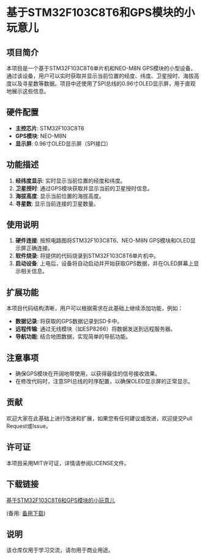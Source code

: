 # 基于STM32F103C8T6和GPS模块的小玩意儿

## 项目简介

本项目是一个基于STM32F103C8T6单片机和NEO-M8N GPS模块的小型设备。通过该设备，用户可以实时获取并显示当前位置的经度、纬度、卫星授时、海拔高度以及寻星数等数据。项目中还使用了SPI总线的0.96寸OLED显示屏，用于直观地展示这些信息。

## 硬件配置

- **主控芯片**: STM32F103C8T6
- **GPS模块**: NEO-M8N
- **显示屏**: 0.96寸OLED显示屏（SPI接口）

## 功能描述

1. **经纬度显示**: 实时显示当前位置的经度和纬度。
2. **卫星授时**: 通过GPS模块获取并显示当前的卫星授时信息。
3. **海拔高度**: 显示当前位置的海拔高度。
4. **寻星数**: 显示当前连接的卫星数量。

## 使用说明

1. **硬件连接**: 按照电路图将STM32F103C8T6、NEO-M8N GPS模块和OLED显示屏正确连接。
2. **软件烧录**: 将提供的代码烧录到STM32F103C8T6单片机中。
3. **启动设备**: 上电后，设备将自动启动并开始获取GPS数据，并在OLED屏幕上显示相关信息。

## 扩展功能

本项目代码结构清晰，用户可以根据需求在此基础上继续添加功能，例如：

- **数据记录**: 将获取的GPS数据记录到SD卡中。
- **远程传输**: 通过无线模块（如ESP8266）将数据发送到远程服务器。
- **导航功能**: 结合地图数据，实现简单的导航功能。

## 注意事项

- 确保GPS模块在开阔地带使用，以获得最佳的信号接收效果。
- 在修改代码时，注意SPI总线的时序配置，以确保OLED显示屏的正常显示。

## 贡献

欢迎大家在此基础上进行改进和扩展，如果您有任何建议或改进，欢迎提交Pull Request或Issue。

## 许可证

本项目采用MIT许可证，详情请参阅LICENSE文件。

## 下载链接
[基于STM32F103C8T6和GPS模块的小玩意儿](https://pan.quark.cn/s/a94370c9b020) 

(备用: [备用下载](https://pan.baidu.com/s/10cAi82Wo2xYmJZIeX1DoOg?pwd=1234))

## 说明

该仓库仅用于学习交流，请勿用于商业用途。
